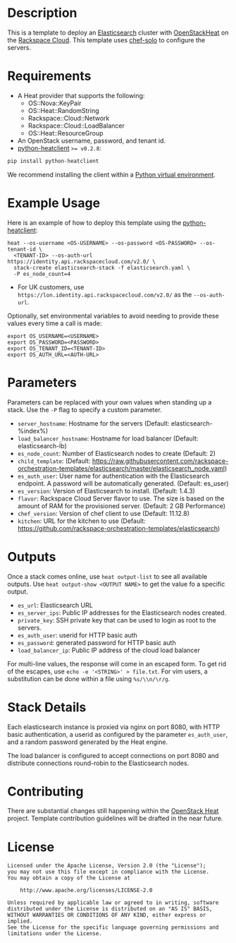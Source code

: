 Description
===========

This is a template to deploy an [Elasticsearch](http://www.elasticsearch.org/)
cluster with [OpenStackHeat](https://wiki.openstack.org/wiki/Heat) on the
[Rackspace Cloud](http://www.rackspace.com/cloud/). This template uses
[chef-solo](http://docs.opscode.com/chef_solo.html) to configure the servers.

Requirements
============
* A Heat provider that supports the following:
  * OS::Nova::KeyPair
  * OS::Heat::RandomString
  * Rackspace::Cloud::Network
  * Rackspace::Cloud::LoadBalancer
  * OS::Heat::ResourceGroup
* An OpenStack username, password, and tenant id.
* [python-heatclient](https://github.com/openstack/python-heatclient)
`>= v0.2.8`:

```bash
pip install python-heatclient
```

We recommend installing the client within a [Python virtual
environment](http://www.virtualenv.org/).

Example Usage
=============
Here is an example of how to deploy this template using the
[python-heatclient](https://github.com/openstack/python-heatclient):

```
heat --os-username <OS-USERNAME> --os-password <OS-PASSWORD> --os-tenant-id \
  <TENANT-ID> --os-auth-url https://identity.api.rackspacecloud.com/v2.0/ \
  stack-create elasticsearch-stack -f elasticsearch.yaml \
  -P es_node_count=4
```

* For UK customers, use `https://lon.identity.api.rackspacecloud.com/v2.0/` as
the `--os-auth-url`.

Optionally, set environmental variables to avoid needing to provide these
values every time a call is made:

```
export OS_USERNAME=<USERNAME>
export OS_PASSWORD=<PASSWORD>
export OS_TENANT_ID=<TENANT-ID>
export OS_AUTH_URL=<AUTH-URL>
```

Parameters
==========
Parameters can be replaced with your own values when standing up a stack. Use
the `-P` flag to specify a custom parameter.

* `server_hostname`: Hostname for the servers (Default: elasticsearch-%index%)
* `load_balancer_hostname`: Hostname for load balancer (Default:
  elasticsearch-lb)
* `es_node_count`: Number of Elasticsearch nodes to create (Default: 2)
* `child_template`: (Default:
  https://raw.githubusercontent.com/rackspace-orchestration-templates/elasticsearch/master/elasticsearch_node.yaml)
* `es_auth_user`: User name for authentication with the Elasticsearch endpoint.
  A password will be automatically generated. (Default: es_user)
* `es_version`: Version of Elasticsearch to install. (Default: 1.4.3)
* `flavor`: Rackspace Cloud Server flavor to use. The size is based on the
  amount of RAM for the provisioned server. (Default: 2 GB Performance)
* `chef_version`: Version of chef client to use (Default: 11.12.8)
* `kitchen`: URL for the kitchen to use (Default:
  https://github.com/rackspace-orchestration-templates/elasticsearch)

Outputs
=======
Once a stack comes online, use `heat output-list` to see all available outputs.
Use `heat output-show <OUTPUT NAME>` to get the value fo a specific output.

* `es_url`: Elasticsearch URL
* `es_server_ips`: Public IP addresses for the Elasticsearch nodes created.
* `private_key`: SSH private key that can be used to login as root to the
  servers.
* `es_auth_user`: userid for HTTP basic auth
* `es_password`: generated password for HTTP basic auth
* `load_balancer_ip`: Public IP address of the cloud load balancer

For multi-line values, the response will come in an escaped form. To get rid of
the escapes, use `echo -e '<STRING>' > file.txt`. For vim users, a substitution
can be done within a file using `%s/\\n/\r/g`.

Stack Details
=============
Each elasticsearch instance is proxied via nginx on port 8080, with HTTP basic
authentication, a userid as configured by the parameter `es_auth_user`, and
a random password generated by the Heat engine.

The load balancer is configured to accept connections on port 8080 and
distribute connections round-robin to the Elasticsearch nodes.

Contributing
============
There are substantial changes still happening within the [OpenStack
Heat](https://wiki.openstack.org/wiki/Heat) project. Template contribution
guidelines will be drafted in the near future.

License
=======
```
Licensed under the Apache License, Version 2.0 (the "License");
you may not use this file except in compliance with the License.
You may obtain a copy of the License at

    http://www.apache.org/licenses/LICENSE-2.0

Unless required by applicable law or agreed to in writing, software
distributed under the License is distributed on an "AS IS" BASIS,
WITHOUT WARRANTIES OR CONDITIONS OF ANY KIND, either express or implied.
See the License for the specific language governing permissions and
limitations under the License.
```
